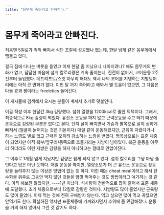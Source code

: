 ```yaml
---
title: "몸무게 죽어라고 안빠진다."
---
```

# 몸무게 죽어라고 안빠진다.


처음엔 5킬로가 착착 빠져서 식단 조절에 성공했나 했는데, 한달 넘게 같은 몸무게에서 맴돌고 있다. 




결국 짐에 다니는 버릇을 들였고 이제 한달 좀 지났으니 나아지려나? 해도 몸무게의 변화가 없고, 답답한 마음에 섭취 칼로리량은 계속 줄이는데, 진전이 없어서, 코어운동 2주 전부터 돌입했다. 데드리프트/스쾃 아무리 해대도 역시 나의 코어를 지탱하는 지방덩어리에는 아직 큰 변화가 없다. 이번 달 까지 죽어라고 해봐서 별 도움이 없으면, 그 다음은 다들 효과 짱이라는 freeletics 들어간다.




이 게시물에 검색해서 오시는 분들이 계셔서 추가로 덧붙인다.




이글 작성 이후 한달간 3kg 감량했다. 섭취 열량을 1200kcal로 줄인 덕택이다. 그래서, 최종적으로 8kg 감량이 되었다. 유산소 운동을 하지 않고 근력운동을 주고 하기 때문에 운동으로 감량된 부분은 없다고 본다. 단지 살이 빠지면서 가슴과 팔쪽으로 살이 심하게 빠져서 (얼굴이 늙어지는 것은 기본이다) 매일 같이 운동해왔지만, 근육이 자랐다거나 하는 느낌도 별로 없고 근력은 오히려 감소하는 느낌을 받았다. 명목상으로는 표준 체중이 되었지만 아직 복부/옆구리/등쪽으로 흐물거리는 지방이 남아있다. 복근 운동을 아무리 하더라도 이런 지방은 감량을 하지 아니하고는 절대로 안없어진다. 




그 이후로 1개월 넘게 지났지만 감량은 쉽게 되지 않고 있다. 섭취 칼로리를 그냥 마냥 줄인다고 답은 아닌 듯하다. 매일 운동을 하지만, 열량소모가 더 큰 유산소 운동으로 활동량을 늘려주지 않는 이상은 방법이 없는 듯 하다. 이런 때는 cheat meal이라고 해서 탄수화물 위주로 그동안 먹지 않던 것들을 맘껏 먹어주는 것도 방법이라고 얘기하는 것 같다. 아직 해보진 않았지만. 
----1년 지났다. 식사량이 전반적으로 많이 줄어서 표준 체중에 도달했다. 초기 체중으로부터 12킬로 감량한 것이다. 지방량도 많이 줄었지만 근육량도 많이 줄었다. 이제 먹는 것에 전혀 구애받지 않는다. 먹고 싶으면 많이 먹고 귀찮으면 안먹기도 한다. 확실하진 않지만 표준체중에 가까와지면서 추위에 좀 민감해졌다. 운동을 거의 하지 않아서 그런 것 같기도 하다.





